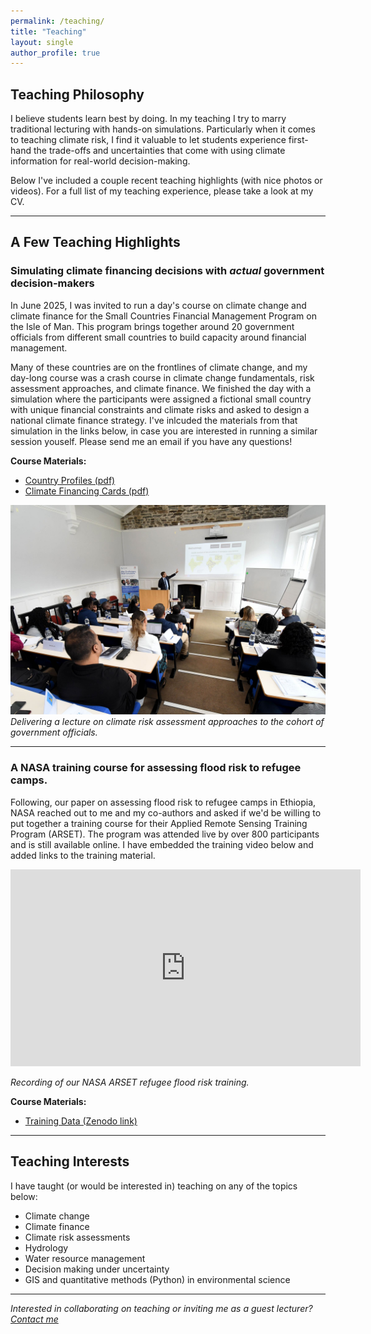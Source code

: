 ```yaml
---
permalink: /teaching/
title: "Teaching"
layout: single
author_profile: true
---
```


## Teaching Philosophy

I believe students learn best by doing. In my teaching I try to marry traditional lecturing with hands-on simulations. Particularly when it comes to teaching climate risk, I find it valuable to let students experience first-hand the trade-offs and uncertainties that come with using climate information for real-world decision-making. 

Below I've included a couple recent teaching highlights (with nice photos or videos). For a full list of my teaching experience, please take a look at my CV.

---

## A Few Teaching Highlights

### Simulating climate financing decisions with *actual* government decision-makers

In June 2025, I was invited to run a day's course on climate change and climate finance for the Small Countries Financial Management Program on the Isle of Man. This program brings together around 20 government officials from different small countries to build capacity around financial management. 

Many of these countries are on the frontlines of climate change, and my day-long course was a crash course in climate change fundamentals, risk assessment approaches, and climate finance. We finished the day with a simulation where the participants were assigned a fictional small country with unique financial constraints and climate risks and asked to design a national climate finance strategy. I've inlcuded the materials from that simulation in the links below, in case you are interested in running a similar session youself. Please send me an email if you have any questions!

**Course Materials:**
- [Country Profiles (pdf)](/assets/teaching-materials/country_profiles.pdf)
- [Climate Financing Cards (pdf)](/assets/teaching-materials/climate_financing_cards.pdf)

![SMFMC](/assets/images/teaching_smfmc.jpeg)
*Delivering a lecture on climate risk assessment approaches to the cohort of government officials.*

---

### A NASA training course for assessing flood risk to refugee camps. 

Following, our paper on assessing flood risk to refugee camps in Ethiopia, NASA reached out to me and my co-authors and asked if we'd be willing to put together a training course for their Applied Remote Sensing Training Program (ARSET). The program was attended live by over 800 participants and is still available online. I have embedded the training video below and added links to the training material. 

<iframe width="560" height="315" 
src="https://www.youtube.com/embed/JXYUUkGQu9I" 
frameborder="0" 
allow="accelerometer; autoplay; clipboard-write; encrypted-media; gyroscope; picture-in-picture" 
allowfullscreen></iframe>

*Recording of our NASA ARSET refugee flood risk training.*

**Course Materials:**
- [Training Data (Zenodo link)](https://zenodo.org/records/11203929)

---

## Teaching Interests

I have taught (or would be interested in) teaching on any of the topics below:
- Climate change 
- Climate finance
- Climate risk assessments
- Hydrology 
- Water resource management
- Decision making under uncertainty
- GIS and quantitative methods (Python) in environmental science



---

*Interested in collaborating on teaching or inviting me as a guest lecturer? [Contact me](mailto:mark.bernhofen@eci.ox.ac.uk)*
